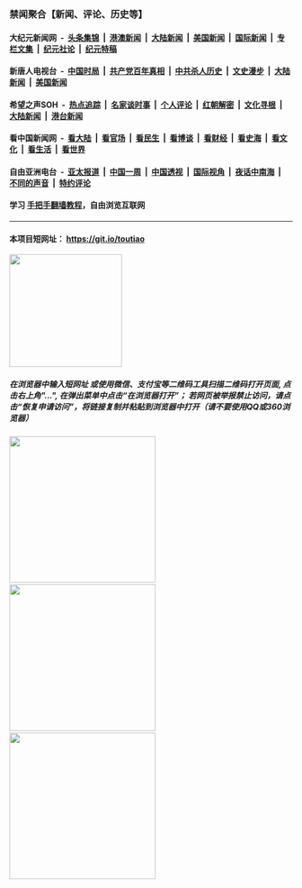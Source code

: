 ### 禁闻聚合【新闻、评论、历史等】

#### 大纪元新闻网 &nbsp;-&nbsp; [头条集锦](indexes/E头条集锦.md?t=02050422) &nbsp;|&nbsp; [港澳新闻](indexes/E港澳新闻.md?t=02050422)  &nbsp;|&nbsp; [大陆新闻](indexes/E大陆新闻.md?t=02050422) &nbsp;|&nbsp; [美国新闻](indexes/E美国新闻.md?t=02050422) &nbsp;|&nbsp; [国际新闻](indexes/E国际新闻.md?t=02050422) &nbsp;|&nbsp; [专栏文集](indexes/E专栏文集.md?t=02050422) &nbsp;|&nbsp; [纪元社论](indexes/E纪元社论.md?t=02050422) &nbsp;|&nbsp; [纪元特稿](indexes/E纪元特稿.md?t=02050422) 

#### 新唐人电视台 &nbsp;-&nbsp; [中国时局](indexes/N中国时局.md?t=02050422) &nbsp;|&nbsp; [共产党百年真相](indexes/N共产党百年真相.md?t=02050422) &nbsp;|&nbsp; [中共杀人历史](indexes/N中共杀人历史.md?t=02050422) &nbsp;|&nbsp; [文史漫步](indexes/N文史漫步.md?t=02050422) &nbsp;|&nbsp; [大陆新闻](indexes/N大陆新闻.md?t=02050422) &nbsp;|&nbsp; [美国新闻](indexes/N美国新闻.md?t=02050422)

#### 希望之声SOH &nbsp;-&nbsp; [热点追踪](indexes/H热点追踪.md?t=02050422) &nbsp;|&nbsp; [名家谈时事](indexes/H名家谈时事.md?t=02050422) &nbsp;|&nbsp; [个人评论](indexes/H个人评论.md?t=02050422)  &nbsp;|&nbsp; [红朝解密](indexes/H红朝解密.md?t=02050422) &nbsp;|&nbsp; [文化寻根](indexes/H文化寻根.md?t=02050422) &nbsp;|&nbsp; [大陆新闻](indexes/H大陆新闻.md?t=02050422) &nbsp;|&nbsp; [港台新闻](indexes/H港台新闻.md?t=02050422)

#### 看中国新闻网 &nbsp;-&nbsp; [看大陆](indexes/S看大陆.md?t=02050422) &nbsp;|&nbsp; [看官场](indexes/S看官场.md?t=02050422) &nbsp;|&nbsp; [看民生](indexes/S看民生.md?t=02050422)  &nbsp;|&nbsp; [看博谈](indexes/S看博谈.md?t=02050422) &nbsp;|&nbsp; [看财经](indexes/S看财经.md?t=02050422) &nbsp;|&nbsp; [看史海](indexes/S看史海.md?t=02050422) &nbsp;|&nbsp; [看文化](indexes/S看文化.md?t=02050422) &nbsp;|&nbsp; [看生活](indexes/S看生活.md?t=02050422) &nbsp;|&nbsp; [看世界](indexes/S看世界.md?t=02050422)

#### 自由亚洲电台 &nbsp;-&nbsp; [亚太报道](indexes/R亚太报道.md?t=02050422) &nbsp;|&nbsp; [中国一周](indexes/R中国一周.md?t=02050422) &nbsp;|&nbsp; [中国透视](indexes/R中国透视.md?t=02050422)  &nbsp;|&nbsp; [国际视角](indexes/R国际视角.md?t=02050422) &nbsp;|&nbsp; [夜话中南海](indexes/R夜话中南海.md?t=02050422) &nbsp;|&nbsp; [不同的声音](indexes/R不同的声音.md?t=02050422) &nbsp;|&nbsp; [特约评论](indexes/R特约评论.md?t=02050422)

#### 学习 [手把手翻墙教程](https://github.com/gfw-breaker/guides/wiki)，自由浏览互联网

----

#### 本项目短网址： https://git.io/toutiao
<img src="https://raw.githubusercontent.com/gfw-breaker/banned-news/master/scripts/img/qr.png" width="200px"/>  

##### 在浏览器中输入短网址 或使用微信、支付宝等二维码工具扫描二维码打开页面, 点击右上角"...", 在弹出菜单中点击“在浏览器打开”； 若网页被举报禁止访问，请点击“恢复申请访问”，将链接复制并粘贴到浏览器中打开（请不要使用QQ或360浏览器）

<img src="https://raw.githubusercontent.com/gfw-breaker/banned-news/master/scripts/img/1.png" width="260px"/> &nbsp; <img src="https://raw.githubusercontent.com/gfw-breaker/banned-news/master/scripts/img/2.png" width="260px"/> &nbsp; <img src="https://raw.githubusercontent.com/gfw-breaker/banned-news/master/scripts/img/3.png" width="260px"/>
